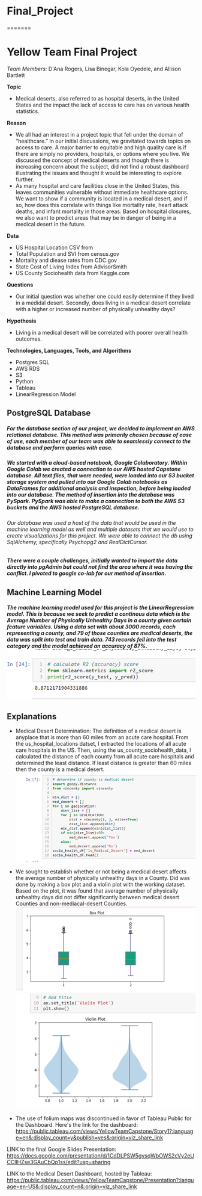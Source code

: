 
# Final_Project

=======
# Yellow Team Final Project
*Team Members:* D'Ana Rogers, Lisa Binegar, Kola Oyedele, and Allison Bartlett

**Topic**
- Medical deserts, also referred to as hospital deserts, in the United States and the impact the lack of access to care has on various health statistics. 

**Reason**
- We all had an interest in a project topic that fell under the domain of “healthcare.” In our initial discussions, we gravitated towards topics on access to care. A major barrier to equitable and high quality care is if there are simply no providers, hospitals, or options where you live. We discussed the concept of medical deserts and though there is increasing concern about the subject, did not find a robust dashboard illustrating the issues and thought it would be interesting to explore further. 
- As many hospital and care facilities close in the United States, this leaves communities vulnerable without immediate healthcare options. We want to show if a community is located in a medical desert, and if so, how does this correlate with things like mortality rate, heart attack deaths, and infant mortality in those areas. Based on hospital closures, we also want to predict areas that may be in danger of being in a medical desert in the future. 

**Data**
- US Hospital Location CSV from 
- Total Population and SVI from census.gov 
- Mortality and diease rates from CDC.gov
- State Cost of Living Index from AdvisorSmith
- US County Sociohealth data from Kaggle.com

**Questions**
- Our initial question was whether one could easily determine if they lived in a medidal desert. Secondly, does living in a medical desert correlate with a higher or increased number of physically unhealthy days? 

**Hypothesis** 
- Living in a medical desert will be correlated with poorer overall health outcomes. 

**Technologies, Languages, Tools, and Algorithms**
- Postgres SQL
- AWS RDS
- S3
- Python
- Tableau
- LinearRegression Model

## PostgreSQL Database

##### For the database section of our project, we decided to implement an AWS relational database. This method was primarily chosen because of ease of use, each member of our team was able to seamlessly connect to the database and perform queries with ease.

##### We started with a cloud-based notebook, Google Colaboratory. Within Google Colab we created a connection to our AWS hosted Capstone database. All text files, that were needed, were loaded into our S3 bucket storage system and pulled into our Google Colab notebooks as DataFrames for additional analysis and inspection, before being loaded into our database. The method of insertion into the database was PySpark. PySpark was able to make a connection to both the AWS S3 buckets and the AWS hosted PostgreSQL database.

###### Our database was used a host of the data that would be used in the machine learning model as well and multiple datasets that we would use to create visualizations for this project. We were able to connect the db using SqlAlchemy, specifically Psychopg2 and RealDictCursor.

##### There were a couple challenges, initially wanted to import the data directly into pgAdmin but could not find the area where it was having the conflict. I pivoted to google co-lab for our method of insertion. 


## Machine Learning Model

##### The machine learning model used for this project is the LinearRegression model. This is because we seek to predict a continous data which is the Average Number of Physically Unhealthy Days in a county given certain feature variables. Using a data set with about 3000 records, each representing a county, and 79 of those counties are medical deserts, the data was split into test and train data. 743 records fell into the test category and the model achieved an accuracy of 87%.   ![LinearRegression_Model_Accuracy](Resources/model_accuracy_score.PNG)

## Explanations

* Medical Desert Determination: The definition of a medical desert is anyplace that is more than 60 miles from an acute care hospital. From the us_hospital_locations datset, I extracted the locations of all acute care hospitals in the US. Then, using the us_county_sociohealth_data, I calculated the distance of each county from all acute care hospitals and determined the least distance. If least distance is greater than 60 miles then the county is a medical desert.  
![Medical_Deserts_Determination_Code](Resources/medical_desert_determination_code.PNG)

* We sought to establish whether or not being a medical desert affects the average number of physically unhealthy days in a County. Did was done by making a box plot and a violin plot with the working dataset. Based on the plot, it was found that average number of physically unhealthy days did not differ significantly between medical desert Counties and non-mediacal-desert Counties.
![Box-Plot_for_Physically_Unhealthy_Days](Resources/box_plot_for_unhealthy_days.PNG) 
![Violin-Plot_for_Physically_Unhealthy_Days](Resources/violin_plot_for_unhealthy_days.PNG)


* The use of folium maps was discontinued in favor of Tableau Public for the Dashboard. Here's the link for the dashboard:
https://public.tableau.com/views/YellowTeamCapstone/Story1?:language=en&:display_count=y&publish=yes&:origin=viz_share_link

LINK to the final Google Slides Presentation: 
https://docs.google.com/presentation/d/1CdDLPSW5gvsqWbOWS2cVy2eUCCllHZse3GAuCbQp1ss/edit?usp=sharing 

LINK to the Medical Desert Dashboard, hosted by Tableau: 
https://public.tableau.com/views/YellowTeamCapstone/Presentation?:language=en-US&:display_count=n&:origin=viz_share_link
